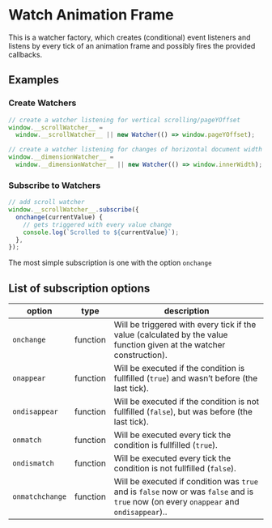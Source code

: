 # Watch Animation Frame

This is a watcher factory, which creates (conditional) event listeners and listens by every tick of an animation frame and possibly fires the provided callbacks.

## Examples

### Create Watchers

```javascript
// create a watcher listening for vertical scrolling/pageYOffset
window.__scrollWatcher__ =
  window.__scrollWatcher__ || new Watcher(() => window.pageYOffset);

// create a watcher listening for changes of horizontal document width
window.__dimensionWatcher__ =
  window.__dimensionWatcher__ || new Watcher(() => window.innerWidth);
```

### Subscribe to Watchers

```javascript
// add scroll watcher
window.__scrollWatcher__.subscribe({
  onchange(currentValue) {
    // gets triggered with every value change
    console.log(`Scrolled to ${currentValue}`);
  },
});
```

The most simple subscription is one with the option `onchange`

## List of subscription options

| option          | type     | description                                                                                                                            |
| --------------- | -------- | -------------------------------------------------------------------------------------------------------------------------------------- |
| `onchange`      | function | Will be triggered with every tick if the value (calculated by the value function given at the watcher construction).                   |
| `onappear`      | function | Will be executed if the condition is fullfilled (`true`) and wasn’t before (the last tick).                                            |
| `ondisappear`   | function | Will be executed if the condition is not fullfilled (`false`), but was before (the last tick).                                         |
| `onmatch`       | function | Will be executed every tick the condition is fullfilled (`true`).                                                                      |
| `ondismatch`    | function | Will be executed every tick the condition is not fullfilled (`false`).                                                                 |
| `onmatchchange` | function | Will be executed if condition was `true` and is `false` now or was `false` and is `true` now (on every `onappear` and `ondisappear`).. |
